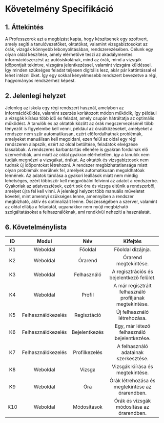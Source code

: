 # Követelmény Specifikáció
## 1. Áttekintés
A Professzorok azt a megbízást kapta, hogy készítsenek egy szoftvert, amely segíti a tanulóvezetőket, oktatókat, valamint vizsgabiztosokat az órák, vizsgák könnyebb lebonyolításában, rendszerezésében. Célunk egy olyan oldal készítése, amely elérhetővé teszi az akadálymentes információszerzést az autósiskolának, mind az órák, mind a vizsgák időpontjait tekintve, vizsgára jelentkezéssel, valamint vizsgára küldéssel. Így minden szükséges feladat teljesen digitális lesz, akár pár kattintással el lehet intézni őket. Így egy sokkal kényelmesebb rendszert bevezetve a régi, hagyományos rendszerhez képest. 

## 2. Jelenlegi helyzet 
Jelenleg az iskola egy régi rendszert használ, amelyben az információküldés, valamint szerzés korlátozott módon működik, így például a vizsgák kiírása több idő és feladat, amely csupán hátráltatja az optimális működést. A tanulók és az oktatók között az órák megszervezésénél több tényezőt is figyelembe kell venni, például az óraütközéseket, amelyeket a rendszer nem szűr automatikusan, ezért előfordulhatnak problémák, amelyeket manuálisan kell megoldani, ezen felül az oldal egy régi rendszeren alapszik, ezért az oldal betöltése, feladatok elvégzése lassabbak. A rendszeres karbantartás ellenére is gyakran fordulnak elő szerverhibák, ami miatt az oldal gyakran elérhetetlen, így a tanulók nem tudják megnézni a vizsgákat, órákat. Az oktatók és vizsgabiztosok nem tudnak új időpontokat létrehozni. A rendszer megbízhatatlansága miatt olyan problémák merülnek fel, amelyek automatikusan megoldhatóak lennének. Az adatok tárolása a gyakori leállások miatt nem mindig lehetséges, ezért többször kell megpróbálni felvinni az adatot a rendszerbe. Gyakoriak az adatvesztések, ezért sok óra és vizsga eltűnik a rendszerből, amelyet újra fel kell vinni. A jelenlegi helyzet több manuális műveletet követel, mint amennyi szükséges lenne, amennyiben a rendszer megbízható, aktív és optimalizált lenne. Összességében a szerver, valamint az oldal ellátja a feladatát, ugyanakkor nem nyújt megbízható szolgáltatásokat a felhasználóknak, ami rendkívül nehezíti a használatát.

 ## 6. Követelménylista
 | ID | Modul | Név | Kifejtés|
 | :---: | :---: | :---: | :---: |
 | K1 | Weboldal | Főoldal | Főoldal dizájnja.|
 | K2 | Weboldal | Órarend | Órarend megtekintése. |
 | K3 | Weboldal | Felhasználó | A regisztrációs és bejelentkező felület. |
 | K4 | Weboldal | Profil | A már regisztrált felhasználó profiljának megtekintése. |
 | K5 | Felhasználókezelés | Regisztáció | Új felhasználó létrehozása. |
 | K6 | Felhasználókezelés | Bejelentkezés | Egy, már létező felhasználó bejelentkezése. |
 | K7 | Felhasználókezelés | Profilkezelés | A felhasználó adatainak szerkesztése. |
 | K8 | Weboldal | Vizsga | Vizsgák kiírása és megtekintése. |
 | K9 | Weboldal | Óra | Órák létrehozása és megtekintése az órarendben. |
 | K10 | Weboldal | Módosítások | Órák és vizsgák módosítása az órarendben. |

